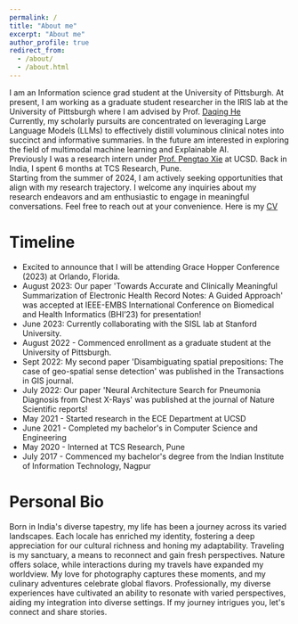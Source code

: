 ```yaml
---
permalink: /
title: "About me"
excerpt: "About me"
author_profile: true
redirect_from: 
  - /about/
  - /about.html
---
```

I am an Information science grad student at the University of Pittsburgh. At present, I am working as a graduate student researcher in the IRIS lab at the University of Pittsburgh where I am advised by Prof. [Daqing He](https://sites.pitt.edu/~dah44/)<br>
  Currently, my scholarly pursuits are concentrated on leveraging Large Language Models (LLMs) to effectively distill voluminous clinical notes into succinct and informative summaries. 
 In the future am interested in exploring the field of multimodal machine learning and Explainable AI.<br>
  Previously I was a research intern under [Prof. Pengtao Xie](https://pengtaoxie.github.io/) at UCSD. Back in India, I spent 6 months at TCS Research, Pune.<br>
  Starting from the summer of 2024, I am actively seeking opportunities that align with my research trajectory. I welcome any inquiries about my research endeavors and am enthusiastic to engage in meaningful conversations. Feel free to reach out at your convenience. Here is my [CV](https://github.com/abhibha1807/abhibha1807.github.io/blob/master/Abhibha_Gupta_1Page.pdf)

Timeline
======

* Excited to announce that I will be attending Grace Hopper Conference (2023) at Orlando, Florida.
* August 2023: Our paper 'Towards Accurate and Clinically Meaningful Summarization of Electronic Health Record Notes: A Guided Approach' was accepted at IEEE-EMBS International Conference on Biomedical and Health Informatics (BHI’23) for presentation!
* June 2023: Currently collaborating with the SISL lab at Stanford University. 
* August 2022 - Commenced enrollment as a graduate student at the University of Pittsburgh.
* Sept 2022: My second paper 'Disambiguating spatial prepositions: The case of geo-spatial sense detection' was published in the Transactions in GIS journal.
* July 2022: Our paper 'Neural Architecture Search for Pneumonia Diagnosis from Chest X-Rays' was published at the journal of Nature Scientific reports!
* May 2021 - Started research in the ECE Department at UCSD
* June 2021 - Completed my bachelor's in Computer Science and Engineering 
* May 2020 - Interned at TCS Research, Pune
* July 2017 - Commenced my bachelor's degree from the Indian Institute of Information Technology, Nagpur

Personal Bio
=========

Born in India's diverse tapestry, my life has been a journey across its varied landscapes. Each locale has enriched my identity, fostering a deep appreciation for our cultural richness and honing my adaptability. Traveling is my sanctuary, a means to reconnect and gain fresh perspectives. Nature offers solace, while interactions during my travels have expanded my worldview. My love for photography captures these moments, and my culinary adventures celebrate global flavors. Professionally, my diverse experiences have cultivated an ability to resonate with varied perspectives, aiding my integration into diverse settings. If my journey intrigues you, let's connect and share stories.





<!--
Many of the features of dynamic content management systems (like Wordpress) can be achieved in this fashion, using a fraction of the computational resources and with far less vulnerability to hacking and DDoSing. You can also modify the theme to your heart's content without touching the content of your site. If you get to a point where you've broken something in Jekyll/HTML/CSS beyond repair, your markdown files describing your talks, publications, etc. are safe. You can rollback the changes or even delete the repository and start over -- just be sure to save the markdown files! Finally, you can also write scripts that process the structured data on the site, such as [this one](https://github.com/academicpages/academicpages.github.io/blob/master/talkmap.ipynb) that analyzes metadata in pages about talks to display [a map of every location you've given a talk](https://academicpages.github.io/talkmap.html).

Getting started
======
1. Register a GitHub account if you don't have one and confirm your e-mail (required!)
1. Fork [this repository](https://github.com/academicpages/academicpages.github.io) by clicking the "fork" button in the top right. 
1. Go to the repository's settings (rightmost item in the tabs that start with "Code", should be below "Unwatch"). Rename the repository "[your GitHub username].github.io", which will also be your website's URL.
1. Set site-wide configuration and create content & metadata (see below -- also see [this set of diffs](http://archive.is/3TPas) showing what files were changed to set up [an example site](https://getorg-testacct.github.io) for a user with the username "getorg-testacct")
1. Upload any files (like PDFs, .zip files, etc.) to the files/ directory. They will appear at https://[your GitHub username].github.io/files/example.pdf.  
1. Check status by going to the repository settings, in the "GitHub pages" section

Site-wide configuration
------
The main configuration file for the site is in the base directory in [_config.yml](https://github.com/academicpages/academicpages.github.io/blob/master/_config.yml), which defines the content in the sidebars and other site-wide features. You will need to replace the default variables with ones about yourself and your site's github repository. The configuration file for the top menu is in [_data/navigation.yml](https://github.com/academicpages/academicpages.github.io/blob/master/_data/navigation.yml). For example, if you don't have a portfolio or blog posts, you can remove those items from that navigation.yml file to remove them from the header. 

Create content & metadata
------
For site content, there is one markdown file for each type of content, which are stored in directories like _publications, _talks, _posts, _teaching, or _pages. For example, each talk is a markdown file in the [_talks directory](https://github.com/academicpages/academicpages.github.io/tree/master/_talks). At the top of each markdown file is structured data in YAML about the talk, which the theme will parse to do lots of cool stuff. The same structured data about a talk is used to generate the list of talks on the [Talks page](https://academicpages.github.io/talks), each [individual page](https://academicpages.github.io/talks/2012-03-01-talk-1) for specific talks, the talks section for the [CV page](https://academicpages.github.io/cv), and the [map of places you've given a talk](https://academicpages.github.io/talkmap.html) (if you run this [python file](https://github.com/academicpages/academicpages.github.io/blob/master/talkmap.py) or [Jupyter notebook](https://github.com/academicpages/academicpages.github.io/blob/master/talkmap.ipynb), which creates the HTML for the map based on the contents of the _talks directory).

**Markdown generator**

I have also created [a set of Jupyter notebooks](https://github.com/academicpages/academicpages.github.io/tree/master/markdown_generator
) that converts a CSV containing structured data about talks or presentations into individual markdown files that will be properly formatted for the academicpages template. The sample CSVs in that directory are the ones I used to create my own personal website at stuartgeiger.com. My usual workflow is that I keep a spreadsheet of my publications and talks, then run the code in these notebooks to generate the markdown files, then commit and push them to the GitHub repository.

How to edit your site's GitHub repository
------
Many people use a git client to create files on their local computer and then push them to GitHub's servers. If you are not familiar with git, you can directly edit these configuration and markdown files directly in the github.com interface. Navigate to a file (like [this one](https://github.com/academicpages/academicpages.github.io/blob/master/_talks/2012-03-01-talk-1.md) and click the pencil icon in the top right of the content preview (to the right of the "Raw | Blame | History" buttons). You can delete a file by clicking the trashcan icon to the right of the pencil icon. You can also create new files or upload files by navigating to a directory and clicking the "Create new file" or "Upload files" buttons. 

Example: editing a markdown file for a talk
![Editing a markdown file for a talk](/images/editing-talk.png)

For more info
------
More info about configuring academicpages can be found in [the guide](https://academicpages.github.io/markdown/). The [guides for the Minimal Mistakes theme](https://mmistakes.github.io/minimal-mistakes/docs/configuration/) (which this theme was forked from) might also be helpful. -->

